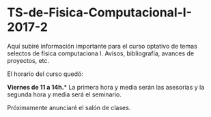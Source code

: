 # TS-de-Fisica-Computacional-I-2017-2
Aquí subiré información importante para el curso optativo de temas selectos de física computaciona I. Avisos, bibliografía, avances de proyectos, etc. 


El horario del curso quedó: 

**Viernes de 11 a 14h.*** La primera hora y media serán las asesorías y la segunda hora y media será el seminario. 

Próximamente anunciaré el salón de clases. 
